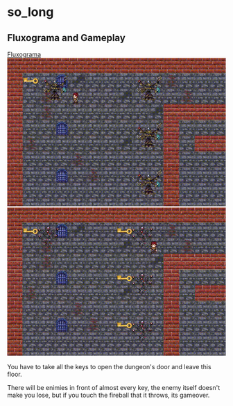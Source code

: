 # so_long

<h2>Fluxograma and Gameplay </h2>
<a href="https://whimsical.com/so-long-BGbWzB41UYGyM2fuiRCBRK">Fluxograma</a>
<br\>
<br\>
<img src="take_1.gif">
<br\>
<img src="take2.gif">
<br\>
<p>You have to take all the keys to open the dungeon's door and leave this floor.<p\>
<p>There will be enimies in front of almost every key, the enemy itself doesn't make you lose, but  if you touch the fireball that it throws, its gameover.<p\>
